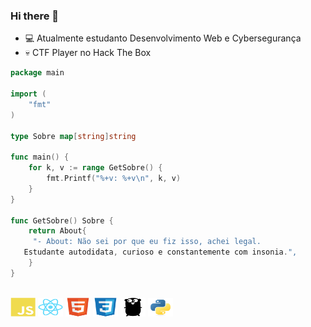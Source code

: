 ### Hi there 👋

- 💻 Atualmente estudanto Desenvolvimento Web e Cybersegurança
- 💀 CTF Player no Hack The Box


```go
package main

import (
	"fmt"
)

type Sobre map[string]string

func main() {
	for k, v := range GetSobre() {
		fmt.Printf("%+v: %+v\n", k, v)
	}
}

func GetSobre() Sobre {
	return About{
	 "- About: Não sei por que eu fiz isso, achei legal.
   Estudante autodidata, curioso e constantemente com insonia.",
	}
}
```


<div style="display: inline_block"><br>
  <img align="center" alt="Ogum-Js" height="30" width="40" src="https://raw.githubusercontent.com/devicons/devicon/master/icons/javascript/javascript-plain.svg">
  <img align="center" alt="Ogum-React" height="30" width="40" src="https://raw.githubusercontent.com/devicons/devicon/master/icons/react/react-original.svg">
  <img align="center" alt="Ogum-HTML" height="30" width="40" src="https://raw.githubusercontent.com/devicons/devicon/master/icons/html5/html5-original.svg">
  <img align="center" alt="Ogum-CSS" height="30" width="40" src="https://raw.githubusercontent.com/devicons/devicon/master/icons/css3/css3-original.svg">
<img align="center" alt="Ogum-Go" height="30" width="40" src="https://raw.githubusercontent.com/devicons/devicon/master/icons/go/go-plain.svg">
  <img align="center" alt="Ogum-Python" height="30" width="40" src="https://raw.githubusercontent.com/devicons/devicon/master/icons/python/python-original.svg">
</div>
